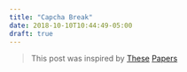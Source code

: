 ```yaml
---
title: "Capcha Break"
date: 2018-10-10T10:44:49-05:00
draft: true
---
```


> This post was inspired by [These](http://cs229.stanford.edu/proj2017/final-reports/5239112.pdf) 
[Papers](http://www.cs.columbia.edu/~polakis/papers/sivakorn_eurosp16.pdf)

